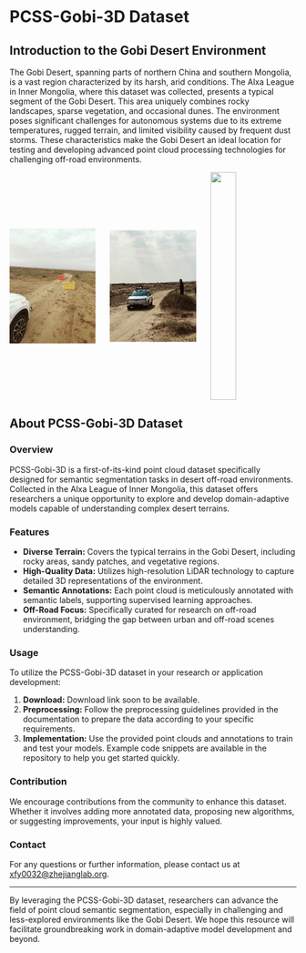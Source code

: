 
# PCSS-Gobi-3D Dataset

## Introduction to the Gobi Desert Environment

The Gobi Desert, spanning parts of northern China and southern Mongolia, is a vast region characterized by its harsh, arid conditions. The Alxa League in Inner Mongolia, where this dataset was collected, presents a typical segment of the Gobi Desert. This area uniquely combines rocky landscapes, sparse vegetation, and occasional dunes. The environment poses significant challenges for autonomous systems due to its extreme temperatures, rugged terrain, and limited visibility caused by frequent dust storms. These characteristics make the Gobi Desert an ideal location for testing and developing advanced point cloud processing technologies for challenging off-road environments.

<div style="display: flex; justify-content: space-between;">
   <img src="./fig/fig1.png" width="30%" style="height: 400px; object-fit: contain;">
   <img src="./fig/fig2.png" width="30%" style="height: 400px; object-fit: contain;">
   <img src="./fig/fig3.png" width="30%" style="height: 400px; object-fit: contain;">
</div>

## About PCSS-Gobi-3D Dataset

### Overview
PCSS-Gobi-3D is a first-of-its-kind point cloud dataset specifically designed for semantic segmentation tasks in desert off-road environments. Collected in the Alxa League of Inner Mongolia, this dataset offers researchers a unique opportunity to explore and develop domain-adaptive models capable of understanding complex desert terrains.


### Features
- **Diverse Terrain:** Covers the typical terrains in the Gobi Desert, including rocky areas, sandy patches, and vegetative regions.
- **High-Quality Data:** Utilizes high-resolution LiDAR technology to capture detailed 3D representations of the environment.
- **Semantic Annotations:** Each point cloud is meticulously annotated with semantic labels, supporting supervised learning approaches.
- **Off-Road Focus:** Specifically curated for research on off-road environment, bridging the gap between urban and off-road scenes understanding.


### Usage
To utilize the PCSS-Gobi-3D dataset in your research or application development:
1. **Download:** Download link soon to be available.
2. **Preprocessing:** Follow the preprocessing guidelines provided in the documentation to prepare the data according to your specific requirements.
3. **Implementation:** Use the provided point clouds and annotations to train and test your models. Example code snippets are available in the repository to help you get started quickly.



### Contribution
We encourage contributions from the community to enhance this dataset. Whether it involves adding more annotated data, proposing new algorithms, or suggesting improvements, your input is highly valued.

### Contact
For any questions or further information, please contact us at xfy0032@zhejianglab.org.

---

By leveraging the PCSS-Gobi-3D dataset, researchers can advance the field of point cloud semantic segmentation, especially in challenging and less-explored environments like the Gobi Desert. We hope this resource will facilitate groundbreaking work in domain-adaptive model development and beyond.
